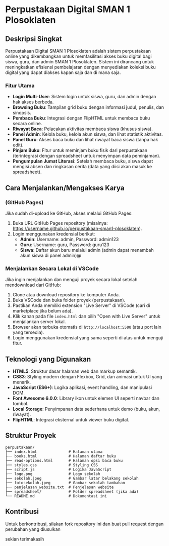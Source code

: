 # Perpustakaan Digital SMAN 1 Plosoklaten

## Deskripsi Singkat
Perpustakaan Digital SMAN 1 Plosoklaten adalah sistem perpustakaan online yang dikembangkan untuk memfasilitasi akses buku digital bagi siswa, guru, dan admin SMAN 1 Plosoklaten. Sistem ini dirancang untuk meningkatkan efisiensi pembelajaran dengan menyediakan koleksi buku digital yang dapat diakses kapan saja dan di mana saja.

### Fitur Utama
- **Login Multi-User**: Sistem login untuk siswa, guru, dan admin dengan hak akses berbeda.
- **Browsing Buku**: Tampilan grid buku dengan informasi judul, penulis, dan sinopsis.
- **Pembaca Buku**: Integrasi dengan FlipHTML untuk membaca buku secara online.
- **Riwayat Baca**: Pelacakan aktivitas membaca siswa (khusus siswa).
- **Panel Admin**: Kelola buku, kelola akun siswa, dan lihat statistik aktivitas.
- **Panel Guru**: Akses baca buku dan lihat riwayat baca siswa (tanpa hak edit).
- **Pinjam Buku**: Fitur untuk meminjam buku fisik dari perpustakaan (terintegrasi dengan spreadsheet untuk menyimpan data peminjaman).
- **Pengumpulan Jumat Literasi**: Setelah membaca buku, siswa dapat mengisi absen dan ringkasan cerita (data yang diisi akan masuk ke spreadsheet).


## Cara Menjalankan/Mengakses Karya

### (GitHub Pages)
Jika sudah di-upload ke GitHub, akses melalui GitHub Pages:
1. Buka URL GitHub Pages repository (misalnya: https://username.github.io/perpustakaan-sman1-plosoklaten).
2. Login menggunakan kredensial berikut:
   - **Admin**: Username: admin, Password: admin123
   - **Guru**: Username: guru, Password: guru123
   - **Siswa**: Daftar akun baru melalui admin (admin dapat menambah akun siswa di panel admin)@

### Menjalankan Secara Lokal di VSCode
Jika ingin menjalankan dan menguji proyek secara lokal setelah mendownload dari GitHub:
1. Clone atau download repository ke komputer Anda.
2. Buka VSCode dan buka folder proyek (perpustakaan).
3. Pastikan Anda memiliki extension "Live Server" di VSCode (cari di marketplace jika belum ada).
4. Klik kanan pada file `index.html` dan pilih "Open with Live Server" untuk menjalankan server lokal.
5. Browser akan terbuka otomatis di `http://localhost:5500` (atau port lain yang tersedia).
6. Login menggunakan kredensial yang sama seperti di atas untuk menguji fitur.

## Teknologi yang Digunakan
- **HTML5**: Struktur dasar halaman web dan markup semantik.
- **CSS3**: Styling modern dengan Flexbox, Grid, dan animasi untuk UI yang menarik.
- **JavaScript (ES6+)**: Logika aplikasi, event handling, dan manipulasi DOM.
- **Font Awesome 6.0.0**: Library ikon untuk elemen UI seperti navbar dan tombol.
- **Local Storage**: Penyimpanan data sederhana untuk demo (buku, akun, riwayat).
- **FlipHTML**: Integrasi eksternal untuk viewer buku digital.

## Struktur Proyek
```
perpustakaan/
├── index.html              # Halaman utama
├── books.html              # Halaman daftar buku
├── read-options.html       # Halaman opsi baca buku
├── styles.css              # Styling CSS
├── script.js               # Logika JavaScript
├── logo.png                # Logo sekolah
├── sekolah.jpeg            # Gambar latar belakang sekolah
├── fotosekolah.jpeg        # Gambar sekolah tambahan
├── penjelasan_website.txt  # Penjelasan website
├── spreadsheet/            # Folder spreadsheet (jika ada)
└── README.md               # Dokumentasi ini
```

## Kontribusi
Untuk berkontribusi, silakan fork repository ini dan buat pull request dengan perubahan yang diusulkan

sekian terimakasih

